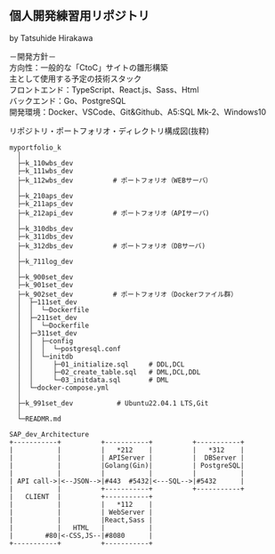 ## 個人開発練習用リポジトリ
by Tatsuhide Hirakawa

－開発方針－  
方向性：一般的な「CtoC」サイトの雛形構築  
主として使用する予定の技術スタック  
フロントエンド：TypeScript、React.js、Sass、Html  
バックエンド：Go、PostgreSQL  
開発環境：Docker、VSCode、Git&Github、A5:SQL Mk-2、Windows10  
<!--
開発環境からDockerで作成しローカルへのミドルウェアのインストールは一切行わない。  
ベンダーロックインを避けるためあまりにも便利すぎるクラウドサービス依存は避ける。（ファイルを置くだけでデプロイできてしまうようなサービス等）  
CSS-in-JSは情勢をよく観察しデファクトスタンダードが決まるまでは手を出さず様子を見る。  
-->
リポジトリ・ポートフォリオ・ディレクトリ構成図(抜粋)  
```
myportfolio_k
  │
  ├─k_110wbs_dev
  ├─k_111wbs_dev
  ├─k_112wbs_dev          # ポートフォリオ（WEBサーバ）
  │
  ├─k_210aps_dev
  ├─k_211aps_dev
  ├─k_212api_dev          # ポートフォリオ（APIサーバ)
  │
  ├─k_310dbs_dev
  ├─k_311dbs_dev
  ├─k_312dbs_dev          # ポートフォリオ（DBサーバ)
  │
  ├─k_711log_dev
  │
  ├─k_900set_dev
  ├─k_901set_dev
  ├─k_902set_dev          # ポートフォリオ（Dockerファイル群）
  │  ├─111set_dev
  │  │  └─Dockerfile
  │  ├─211set_dev
  │  │  └─Dockerfile
  │  ├─311set_dev
  │  │  ├─config
  │  │  │  └─postgresql.conf
  │  │  └─initdb
  │  │     ├─01_initialize.sql     # DDL,DCL
  │  │     ├─02_create_table.sql   # DML,DCL,DDL
  │  │     └─03_initdata.sql       # DML
  │  └─docker-compose.yml
  │
  ├─k_991set_dev           # Ubuntu22.04.1 LTS,Git
  │
  └─READMR.md
```

<!--
ディレクトリ命名規則  

|桁番号|     意 味      | 記 号 |     例     | レベル感 | 備 考 |
| :---: |:---      | :---: | :---      | :---    | :---  |
|桁1|プロジェクト記号  |   k   |個人開発練習|         |       |
|  桁2  |  サーバ番号     | _101  |101サーバ   |         |       |
|&nbsp;&nbsp;&nbsp;&nbsp;〃&nbsp;&nbsp;&nbsp;&nbsp;|&nbsp;&nbsp;&nbsp;&nbsp;〃&nbsp;&nbsp;&nbsp;&nbsp;| _201  |201サーバ   |         |       |
|  〃   |&nbsp;&nbsp;&nbsp;&nbsp;&nbsp;&nbsp;&nbsp;&nbsp;&nbsp;&nbsp;&nbsp;&nbsp;&nbsp;&nbsp;&nbsp;&nbsp;〃&nbsp;&nbsp;&nbsp;&nbsp;&nbsp;&nbsp;&nbsp;&nbsp;&nbsp;&nbsp;&nbsp;&nbsp;&nbsp;&nbsp;&nbsp;&nbsp;| _202  |202サーバ   |         |       |
|  〃   |      〃        | _301  |301サーバ   |&nbsp;&nbsp;&nbsp;&nbsp;&nbsp;&nbsp;&nbsp;&nbsp;&nbsp;&nbsp;&nbsp;&nbsp;&nbsp;&nbsp;&nbsp;&nbsp;&nbsp;&nbsp;&nbsp;&nbsp;&nbsp;&nbsp;&nbsp;&nbsp;&nbsp;&nbsp;&nbsp;&nbsp;&nbsp;&nbsp;&nbsp;&nbsp;&nbsp;&nbsp;&nbsp;&nbsp;&nbsp;&nbsp;&nbsp;&nbsp;&nbsp;&nbsp;&nbsp;&nbsp;&nbsp;&nbsp;||
|  桁3  |主たる技術スタック| _re  |React.js    |作り込み中|※CodeSandbox<br>(https://codesandbox.io/s/weathered-violet-86tgok)|
|  〃   |      〃        | _go  |Golang      |将来検討予定||
|  〃   |      〃        | _re  |Rails       |錬成中||
|  〃   |      〃        | _pg  |PostgreSQL  |とりあえずサーバは立てた||
|  桁4  | サーバ種別      | _wbs  |Webサーバ   |||
|  〃   |      〃        | _aps  |APサーバ    |||
|  〃   |      〃        | _dbs  |dbサーバ    |||
|  桁5  |生成種別        |   _g   |「git clone」から生成|||
|  〃   |      〃        |   _d  |「docker compose run」から生成|||
|  〃   |      〃        |   _c  |CodeSandboxからインポート|||
-->


```
SAP_dev_Architecture
+-----------+          +-----------+          +-----------+
|           |          |   *212    |          |   *312    |
|           |          | APIServer |          |  DBServer |
|           |          |Golang(Gin)|          | PostgreSQL|
|           |          |           |          |           |
| API call->|<--JSON-->|#443  #5432|<---SQL-->|#5432      |
|           |          +-----------+          +-----------+
|   CLIENT  |          +-----------+
|           |          |   *112    |
|           |          | WebServer |
|           |          |React,Sass |
|           |   HTML   |           |
|        #80|<-CSS,JS--|#8080      |
+-----------+          +-----------+
```
